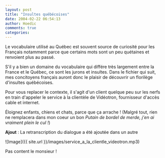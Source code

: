 ```yaml
---
layout: post
title: "Insultes québécoises"
date: 2004-02-22 06:54:13
author: Hoedic
comments: true
categories: 
---
```



Le vocabulaire utilisé au Québec est souvent source de curiosité pour les Français notamment parce que certains mots sont un peu quétaines et renvoient plus au passé.

S'il y a bien un domaine du vocabulaire qui différe très largement entre la France et le Québec, ce sont les jurons et insultes. Dans le fichier qui suit, mes concitoyens français auront donc le plaisir de découvrir un florilège d'insultes québécoises.

Pour vous replacer le contexte, il s'agit d'un client quelque peu sur les nerfs en train d'appeler le service à la clientèle de Vidéotron, fournisseur d'accès cable et internet.

Éloignez enfants, chiens et chats, parce que ça arrache ! (Malgré tout, rien ne remplacera dans mon coeur un bon *Putain de bordel de merde, j'en ai vraiment plein le cul !*)

**Ajout** : La retranscription du dialogue a été ajoutée dans un autre 

![Image]({{ site.url }}/images/service_a_la_clientle_videotron.mp3)
<div class="photoattrib">Pas content le monsieur !</div>

